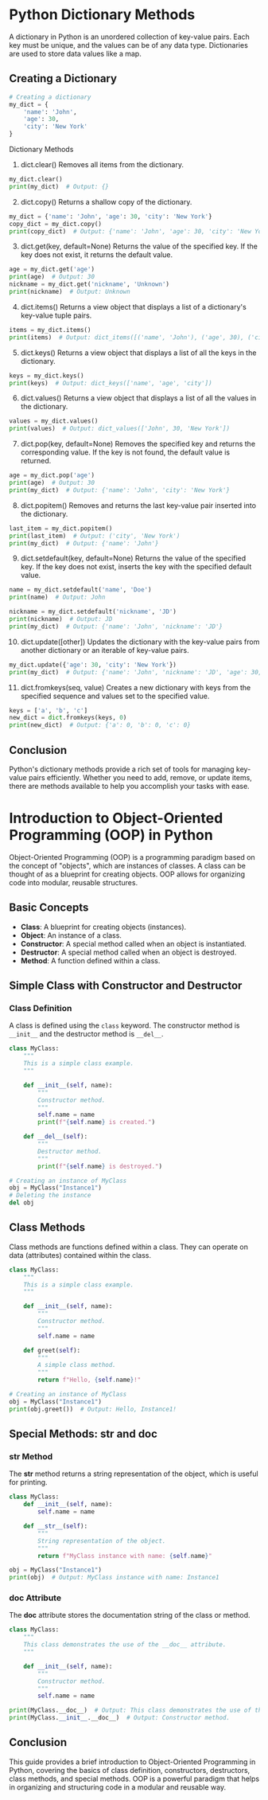 # Python Dictionary Methods

A dictionary in Python is an unordered collection of key-value pairs. Each key must be unique, and the values can be of any data type. Dictionaries are used to store data values like a map.

## Creating a Dictionary

```python
# Creating a dictionary
my_dict = {
    'name': 'John',
    'age': 30,
    'city': 'New York'
}
```

Dictionary Methods

1. dict.clear()
Removes all items from the dictionary.

```python
my_dict.clear()
print(my_dict)  # Output: {}
```

2. dict.copy()
Returns a shallow copy of the dictionary.

```python
my_dict = {'name': 'John', 'age': 30, 'city': 'New York'}
copy_dict = my_dict.copy()
print(copy_dict)  # Output: {'name': 'John', 'age': 30, 'city': 'New York'}
```

3. dict.get(key, default=None)
Returns the value of the specified key. If the key does not exist, it returns the default value.

```python
age = my_dict.get('age')
print(age)  # Output: 30
nickname = my_dict.get('nickname', 'Unknown')
print(nickname)  # Output: Unknown
```

4. dict.items()
Returns a view object that displays a list of a dictionary's key-value tuple pairs.

```python
items = my_dict.items()
print(items)  # Output: dict_items([('name', 'John'), ('age', 30), ('city', 'New York')])
```

5. dict.keys()
Returns a view object that displays a list of all the keys in the dictionary.

```python
keys = my_dict.keys()
print(keys)  # Output: dict_keys(['name', 'age', 'city'])
```

6. dict.values()
Returns a view object that displays a list of all the values in the dictionary.

```python
values = my_dict.values()
print(values)  # Output: dict_values(['John', 30, 'New York'])
```

7. dict.pop(key, default=None)
Removes the specified key and returns the corresponding value. If the key is not found, the default value is returned.

```python
age = my_dict.pop('age')
print(age)  # Output: 30
print(my_dict)  # Output: {'name': 'John', 'city': 'New York'}
```

8. dict.popitem()
Removes and returns the last key-value pair inserted into the dictionary.

```python
last_item = my_dict.popitem()
print(last_item)  # Output: ('city', 'New York')
print(my_dict)  # Output: {'name': 'John'}
```
9. dict.setdefault(key, default=None)
Returns the value of the specified key. If the key does not exist, inserts the key with the specified default value.

```python
name = my_dict.setdefault('name', 'Doe')
print(name)  # Output: John

nickname = my_dict.setdefault('nickname', 'JD')
print(nickname)  # Output: JD
print(my_dict)  # Output: {'name': 'John', 'nickname': 'JD'}
```

10. dict.update([other])
Updates the dictionary with the key-value pairs from another dictionary or an iterable of key-value pairs.

```python
my_dict.update({'age': 30, 'city': 'New York'})
print(my_dict)  # Output: {'name': 'John', 'nickname': 'JD', 'age': 30, 'city': 'New York'}
```
11. dict.fromkeys(seq, value)
Creates a new dictionary with keys from the specified sequence and values set to the specified value.

```python
keys = ['a', 'b', 'c']
new_dict = dict.fromkeys(keys, 0)
print(new_dict)  # Output: {'a': 0, 'b': 0, 'c': 0}
```
## Conclusion
Python's dictionary methods provide a rich set of tools for managing key-value pairs efficiently. Whether you need to add, remove, or update items, there are methods available to help you accomplish your tasks with ease.



# Introduction to Object-Oriented Programming (OOP) in Python

Object-Oriented Programming (OOP) is a programming paradigm based on the concept of "objects", which are instances of classes. A class can be thought of as a blueprint for creating objects. OOP allows for organizing code into modular, reusable structures.

## Basic Concepts

- **Class**: A blueprint for creating objects (instances).
- **Object**: An instance of a class.
- **Constructor**: A special method called when an object is instantiated.
- **Destructor**: A special method called when an object is destroyed.
- **Method**: A function defined within a class.

## Simple Class with Constructor and Destructor

### Class Definition

A class is defined using the `class` keyword. The constructor method is `__init__` and the destructor method is `__del__`.

```python
class MyClass:
    """
    This is a simple class example.
    """

    def __init__(self, name):
        """
        Constructor method.
        """
        self.name = name
        print(f"{self.name} is created.")

    def __del__(self):
        """
        Destructor method.
        """
        print(f"{self.name} is destroyed.")

# Creating an instance of MyClass
obj = MyClass("Instance1")
# Deleting the instance
del obj
```

## Class Methods
Class methods are functions defined within a class. They can operate on data (attributes) contained within the class.

```python
class MyClass:
    """
    This is a simple class example.
    """

    def __init__(self, name):
        """
        Constructor method.
        """
        self.name = name

    def greet(self):
        """
        A simple class method.
        """
        return f"Hello, {self.name}!"

# Creating an instance of MyClass
obj = MyClass("Instance1")
print(obj.greet())  # Output: Hello, Instance1!
```

## Special Methods: __str__ and __doc__
### __str__ Method
The __str__ method returns a string representation of the object, which is useful for printing.

```python
class MyClass:
    def __init__(self, name):
        self.name = name

    def __str__(self):
        """
        String representation of the object.
        """
        return f"MyClass instance with name: {self.name}"

obj = MyClass("Instance1")
print(obj)  # Output: MyClass instance with name: Instance1
```

### __doc__ Attribute
The __doc__ attribute stores the documentation string of the class or method.

```python
class MyClass:
    """
    This class demonstrates the use of the __doc__ attribute.
    """

    def __init__(self, name):
        """
        Constructor method.
        """
        self.name = name

print(MyClass.__doc__)  # Output: This class demonstrates the use of the __doc__ attribute.
print(MyClass.__init__.__doc__)  # Output: Constructor method.
```
## Conclusion
This guide provides a brief introduction to Object-Oriented Programming in Python, covering the basics of class definition, constructors, destructors, class methods, and special methods. OOP is a powerful paradigm that helps in organizing and structuring code in a modular and reusable way.



